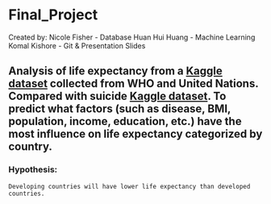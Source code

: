 # Final_Project
Created by:
Nicole Fisher - Database
Huan Hui Huang - Machine Learning
Komal Kishore - Git & Presentation Slides

## Analysis of life expectancy from a [Kaggle dataset](https://www.kaggle.com/datasets/kumarajarshi/life-expectancy-who) collected from WHO and United Nations. Compared with suicide [Kaggle dataset](https://www.kaggle.com/code/mariapushkareva/suicide-rate-analysis-eda-and-clustering/data). To predict what factors (such as disease, BMI, population, income, education, etc.) have the most influence on life expectancy categorized by country.
	
### Hypothesis: 
	Developing countries will have lower life expectancy than developed countries. 
